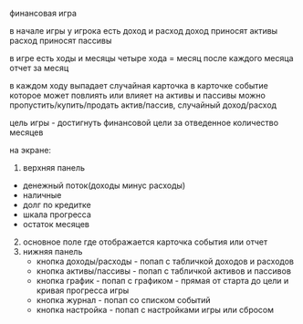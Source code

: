 финансовая игра

в начале игры у игрока есть доход и расход
доход приносят активы
расход приносят пассивы

в игре есть ходы и месяцы
четыре хода = месяц
после каждого месяца отчет за месяц

в каждом ходу выпадает случайная карточка
в карточке событие которое может повлиять или влияет на активы и пассивы
можно пропустить/купить/продать актив/пассив, случайный доход/расход

цель игры - достигнуть финансовой цели за отведенное количество месяцев

на экране: 
1. верхняя панель
  - денежный поток(доходы минус расходы)
  - наличные
  - долг по кредитке
  - шкала прогресса
  - остаток месяцев
2. основное поле где отображается карточка события или отчет
3. нижняя панель
    - кнопка доходы/расходы - попап с табличкой доходов и расходов
    - кнопка активы/пассивы - попап с табличкой активов и пассивов
    - кнопка график - попап с графиком - прямая от старта до цели и кривая прогресса игры
    - кнопка журнал - попап со списком событий
    - кнопка настройка - попап с настройками игры или сбросом

    
